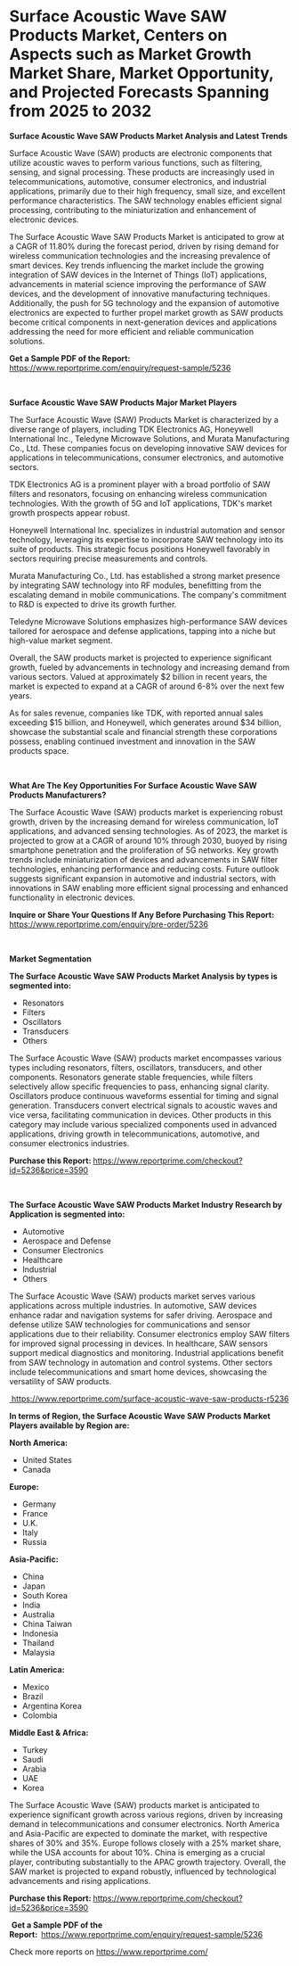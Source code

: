 <p><h1>Surface Acoustic Wave SAW Products Market, Centers on Aspects such as Market Growth Market Share, Market Opportunity, and Projected Forecasts Spanning from 2025 to 2032</h1></p><p><strong>Surface Acoustic Wave SAW Products Market Analysis and Latest Trends</strong></p>
<p><p>Surface Acoustic Wave (SAW) products are electronic components that utilize acoustic waves to perform various functions, such as filtering, sensing, and signal processing. These products are increasingly used in telecommunications, automotive, consumer electronics, and industrial applications, primarily due to their high frequency, small size, and excellent performance characteristics. The SAW technology enables efficient signal processing, contributing to the miniaturization and enhancement of electronic devices.</p><p>The Surface Acoustic Wave SAW Products Market is anticipated to grow at a CAGR of 11.80% during the forecast period, driven by rising demand for wireless communication technologies and the increasing prevalence of smart devices. Key trends influencing the market include the growing integration of SAW devices in the Internet of Things (IoT) applications, advancements in material science improving the performance of SAW devices, and the development of innovative manufacturing techniques. Additionally, the push for 5G technology and the expansion of automotive electronics are expected to further propel market growth as SAW products become critical components in next-generation devices and applications addressing the need for more efficient and reliable communication solutions.</p></p>
<p><strong>Get a Sample PDF of the Report:&nbsp;</strong> <a href="https://www.reportprime.com/enquiry/request-sample/5236?utm_campaign=3512&utm_medium=2&utm_source=Github&utm_content=ia&utm_term=19032025&utm_id=surface-acoustic-wave-saw-products">https://www.reportprime.com/enquiry/request-sample/5236</a></p>
<p>&nbsp;</p>
<p><strong>Surface Acoustic Wave SAW Products Major Market Players</strong></p>
<p><p>The Surface Acoustic Wave (SAW) Products Market is characterized by a diverse range of players, including TDK Electronics AG, Honeywell International Inc., Teledyne Microwave Solutions, and Murata Manufacturing Co., Ltd. These companies focus on developing innovative SAW devices for applications in telecommunications, consumer electronics, and automotive sectors.</p><p>TDK Electronics AG is a prominent player with a broad portfolio of SAW filters and resonators, focusing on enhancing wireless communication technologies. With the growth of 5G and IoT applications, TDK's market growth prospects appear robust.</p><p>Honeywell International Inc. specializes in industrial automation and sensor technology, leveraging its expertise to incorporate SAW technology into its suite of products. This strategic focus positions Honeywell favorably in sectors requiring precise measurements and controls.</p><p>Murata Manufacturing Co., Ltd. has established a strong market presence by integrating SAW technology into RF modules, benefitting from the escalating demand in mobile communications. The company's commitment to R&D is expected to drive its growth further.</p><p>Teledyne Microwave Solutions emphasizes high-performance SAW devices tailored for aerospace and defense applications, tapping into a niche but high-value market segment.</p><p>Overall, the SAW products market is projected to experience significant growth, fueled by advancements in technology and increasing demand from various sectors. Valued at approximately $2 billion in recent years, the market is expected to expand at a CAGR of around 6-8% over the next few years.</p><p>As for sales revenue, companies like TDK, with reported annual sales exceeding $15 billion, and Honeywell, which generates around $34 billion, showcase the substantial scale and financial strength these corporations possess, enabling continued investment and innovation in the SAW products space.</p></p>
<p>&nbsp;</p>
<p><strong>What Are The Key Opportunities For Surface Acoustic Wave SAW Products Manufacturers?</strong></p>
<p><p>The Surface Acoustic Wave (SAW) products market is experiencing robust growth, driven by the increasing demand for wireless communication, IoT applications, and advanced sensing technologies. As of 2023, the market is projected to grow at a CAGR of around 10% through 2030, buoyed by rising smartphone penetration and the proliferation of 5G networks. Key growth trends include miniaturization of devices and advancements in SAW filter technologies, enhancing performance and reducing costs. Future outlook suggests significant expansion in automotive and industrial sectors, with innovations in SAW enabling more efficient signal processing and enhanced functionality in electronic devices.</p></p>
<p><strong>Inquire or Share Your Questions If Any Before Purchasing This Report:</strong> <a href="https://www.reportprime.com/enquiry/pre-order/5236?utm_campaign=3512&utm_medium=2&utm_source=Github&utm_content=ia&utm_term=19032025&utm_id=surface-acoustic-wave-saw-products">https://www.reportprime.com/enquiry/pre-order/5236</a></p>
<p>&nbsp;</p>
<p><strong>Market Segmentation</strong></p>
<p><strong>The Surface Acoustic Wave SAW Products Market Analysis by types is segmented into:</strong></p>
<p><ul><li>Resonators</li><li>Filters</li><li>Oscillators</li><li>Transducers</li><li>Others</li></ul></p>
<p><p>The Surface Acoustic Wave (SAW) products market encompasses various types including resonators, filters, oscillators, transducers, and other components. Resonators generate stable frequencies, while filters selectively allow specific frequencies to pass, enhancing signal clarity. Oscillators produce continuous waveforms essential for timing and signal generation. Transducers convert electrical signals to acoustic waves and vice versa, facilitating communication in devices. Other products in this category may include various specialized components used in advanced applications, driving growth in telecommunications, automotive, and consumer electronics industries.</p></p>
<p><strong>Purchase this Report:&nbsp;</strong><a href="https://www.reportprime.com/checkout?id=5236&price=3590&utm_campaign=3512&utm_medium=2&utm_source=Github&utm_content=ia&utm_term=19032025&utm_id=surface-acoustic-wave-saw-products">https://www.reportprime.com/checkout?id=5236&price=3590</a></p>
<p>&nbsp;</p>
<p><strong>The Surface Acoustic Wave SAW Products Market Industry Research by Application is segmented into:</strong></p>
<p><ul><li>Automotive</li><li>Aerospace and Defense</li><li>Consumer Electronics</li><li>Healthcare</li><li>Industrial</li><li>Others</li></ul></p>
<p><p>The Surface Acoustic Wave (SAW) products market serves various applications across multiple industries. In automotive, SAW devices enhance radar and navigation systems for safer driving. Aerospace and defense utilize SAW technologies for communications and sensor applications due to their reliability. Consumer electronics employ SAW filters for improved signal processing in devices. In healthcare, SAW sensors support medical diagnostics and monitoring. Industrial applications benefit from SAW technology in automation and control systems. Other sectors include telecommunications and smart home devices, showcasing the versatility of SAW products.</p></p>
<p><a href="https://www.reportprime.com/surface-acoustic-wave-saw-products-r5236?utm_campaign=3512&utm_medium=2&utm_source=Github&utm_content=ia&utm_term=19032025&utm_id=surface-acoustic-wave-saw-products">&nbsp;https://www.reportprime.com/surface-acoustic-wave-saw-products-r5236</a></p>
<p><strong>In terms of Region, the Surface Acoustic Wave SAW Products Market Players available by Region are:</strong></p>
<p>
    <p> <strong> North America: </strong>
        <ul>
            <li>United States</li>
            <li>Canada</li>
        </ul>
        </p> 
    <p> <strong> Europe: </strong>
        <ul>
            <li>Germany</li>
            <li>France</li>
            <li>U.K.</li>
            <li>Italy</li>
            <li>Russia</li>
        </ul>
        </p> 
    <p> <strong> Asia-Pacific: </strong>
        <ul>
            <li>China</li>
            <li>Japan</li>
            <li>South Korea</li>
            <li>India</li>
            <li>Australia</li>
            <li>China Taiwan</li>
            <li>Indonesia</li>
            <li>Thailand</li>
            <li>Malaysia</li>
        </ul>
        </p> 
    <p> <strong> Latin America: </strong>
        <ul>
            <li>Mexico</li>
            <li>Brazil</li>
            <li>Argentina Korea</li>
            <li>Colombia</li>
        </ul>
        </p> 
    <p> <strong> Middle East & Africa: </strong>
        <ul>
            <li>Turkey</li>
            <li>Saudi</li>
            <li>Arabia</li>
            <li>UAE</li>
            <li>Korea</li>
        </ul>
    </p>
    </p>
<p><p>The Surface Acoustic Wave (SAW) products market is anticipated to experience significant growth across various regions, driven by increasing demand in telecommunications and consumer electronics. North America and Asia-Pacific are expected to dominate the market, with respective shares of 30% and 35%. Europe follows closely with a 25% market share, while the USA accounts for about 10%. China is emerging as a crucial player, contributing substantially to the APAC growth trajectory. Overall, the SAW market is projected to expand robustly, influenced by technological advancements and rising applications.</p></p>
<p><strong>Purchase this Report: </strong><a href="https://www.reportprime.com/checkout?id=5236&price=3590&utm_campaign=3512&utm_medium=2&utm_source=Github&utm_content=ia&utm_term=19032025&utm_id=surface-acoustic-wave-saw-products">https://www.reportprime.com/checkout?id=5236&price=3590</a></p>
<p>&nbsp;<strong>Get a Sample PDF of the Report:&nbsp;&nbsp;</strong><a href="https://www.reportprime.com/enquiry/request-sample/5236?utm_campaign=3512&utm_medium=2&utm_source=Github&utm_content=ia&utm_term=19032025&utm_id=surface-acoustic-wave-saw-products">https://www.reportprime.com/enquiry/request-sample/5236</a></p>
<p><strong></strong></p>
<p>Check more reports on <a href="https://www.reportprime.com/?utm_campaign=3512&utm_medium=2&utm_source=Github&utm_content=ia&utm_term=19032025&utm_id=surface-acoustic-wave-saw-products">https://www.reportprime.com/</a></p>